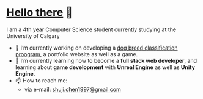 # [Hello there](https://c.tenor.com/QFSdaXEwtBAAAAAC/hello-there-general-kenobi.gif) 👋
I am a 4th year Computer Science student currently studying at the University of Calgary

- 🔭 I’m currently working on developing a [dog breed classification proogram](https://github.com/csj9703/dbc-Dog-Breed-Classifier), a portfolio website as well as a game.
- 🌱 I’m currently learning how to become a **full stack web developer**, and learning about **game development** with **Unreal Engine** as well as **Unity Engine**.
- 📫 How to reach me: 
  - via e-mail: [shuji.chen1997@gmail.com](mailto:shuji.chen1997@gmail.com)
<!--
**csj9703/csj9703** is a ✨ _special_ ✨ repository because its `README.md` (this file) appears on your GitHub profile.

Here are some ideas to get you started:

- 🔭 I’m currently working on ...
- 🌱 I’m currently learning ...
- 👯 I’m looking to collaborate on ...
- 🤔 I’m looking for help with ...
- 💬 Ask me about ...
- 📫 How to reach me: ...
- 😄 Pronouns: ...
- ⚡ Fun fact: ...
-->
